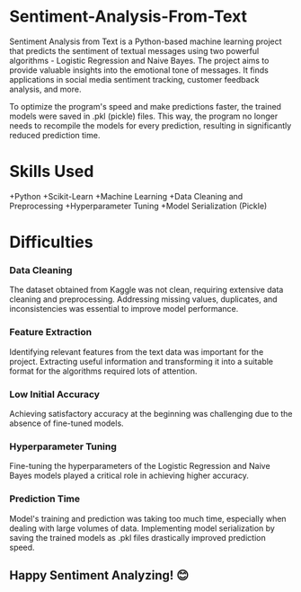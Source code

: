 # Sentiment-Analysis-From-Text
Sentiment Analysis from Text is a Python-based machine learning project that predicts the sentiment of textual messages using two powerful algorithms - Logistic Regression and Naive Bayes. The project aims to provide valuable insights into the emotional tone of messages. It finds applications in social media sentiment tracking, customer feedback analysis, and more.

To optimize the program's speed and make predictions faster, the trained models were saved in .pkl (pickle) files. This way, the program no longer needs to recompile the models for every prediction, resulting in significantly reduced prediction time.

# Skills Used
+Python
+Scikit-Learn
+Machine Learning
+Data Cleaning and Preprocessing
+Hyperparameter Tuning
+Model Serialization (Pickle)

# Difficulties
### Data Cleaning
  The dataset obtained from Kaggle was not clean, requiring extensive data cleaning and preprocessing. Addressing missing values, duplicates, and inconsistencies was essential to improve model performance.

### Feature Extraction
   Identifying relevant features from the text data was important for the project. Extracting useful information and transforming it into a suitable format for the algorithms required lots of attention.

### Low Initial Accuracy
  Achieving satisfactory accuracy at the beginning was challenging due to the absence of fine-tuned models.

### Hyperparameter Tuning
  Fine-tuning the hyperparameters of the Logistic Regression and Naive Bayes models played a critical role in achieving higher accuracy.

### Prediction Time
  Model's training and prediction was taking too much time, especially when dealing with large volumes of data. Implementing model serialization by saving the trained models as .pkl files drastically improved prediction speed.

## Happy Sentiment Analyzing! 😊
